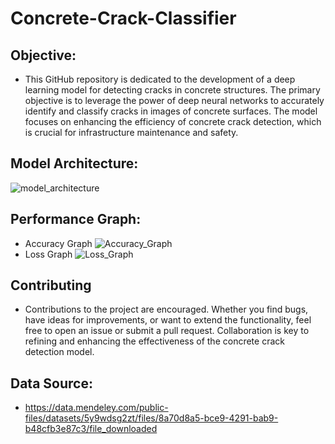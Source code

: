 # Concrete-Crack-Classifier
## Objective:
- This GitHub repository is dedicated to the development of a deep learning model for detecting cracks in concrete structures. The primary objective is to leverage the power of deep neural networks to accurately identify and classify cracks in images of concrete surfaces. The model focuses on enhancing the efficiency of concrete crack detection, which is crucial for infrastructure maintenance and safety.
## Model Architecture:
![model_architecture](https://github.com/Jimbotak12/Concrete-Crack-Classifier/assets/122562533/680cf0a3-cd6f-42b6-946c-e164c5a54e07)
## Performance Graph:
- Accuracy Graph 
![Accuracy_Graph](https://github.com/Jimbotak12/Concrete-Crack-Classifier/assets/122562533/608a553c-d5b8-4f7c-b12e-3703178042a8)
- Loss Graph
![Loss_Graph](https://github.com/Jimbotak12/Concrete-Crack-Classifier/assets/122562533/847b568b-5af4-4693-83a9-218d3e721183)
## Contributing
- Contributions to the project are encouraged. Whether you find bugs, have ideas for improvements, or want to extend the functionality, feel free to open an issue or submit a pull request. Collaboration is key to refining and enhancing the effectiveness of the concrete crack detection model.
## Data Source:
- https://data.mendeley.com/public-files/datasets/5y9wdsg2zt/files/8a70d8a5-bce9-4291-bab9-b48cfb3e87c3/file_downloaded


